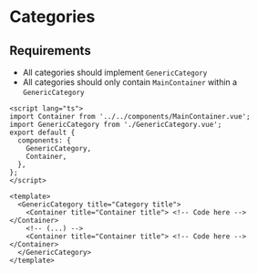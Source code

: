 # Categories

## Requirements
- All categories should implement `GenericCategory`
- All categories should only contain `MainContainer` within a `GenericCategory`

```vue
<script lang="ts">
import Container from '../../components/MainContainer.vue';
import GenericCategory from './GenericCategory.vue';
export default {
  components: {
    GenericCategory,
    Container,
  },
};
</script>

<template>
  <GenericCategory title="Category title">
    <Container title="Container title"> <!-- Code here --> </Container>
    <!-- (...) -->
    <Container title="Container title"> <!-- Code here --> </Container>
  </GenericCategory>
</template>
```